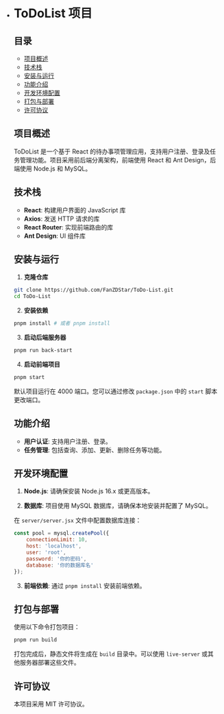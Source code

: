 - # ToDoList 项目
  
  ## 目录
  
  - [项目概述](#项目概述)
  - [技术栈](#技术栈)
  - [安装与运行](#安装与运行)
  - [功能介绍](#功能介绍)
  - [开发环境配置](#开发环境配置)
  - [打包与部署](#打包与部署)
  - [许可协议](#许可协议)
  
  ## 项目概述
  
  ToDoList 是一个基于 React 的待办事项管理应用，支持用户注册、登录及任务管理功能。项目采用前后端分离架构，前端使用 React 和 Ant Design，后端使用 Node.js 和 MySQL。
  
  ## 技术栈
  
  - **React**: 构建用户界面的 JavaScript 库
  - **Axios**: 发送 HTTP 请求的库
  - **React Router**: 实现前端路由的库
  - **Ant Design**: UI 组件库
  
  ## 安装与运行
  
  1. **克隆仓库**
  
  	```bash
  	git clone https://github.com/FanZDStar/ToDo-List.git
  	cd ToDo-List
  	```
  
  2. **安装依赖**
  
  	```bash
  	pnpm install # 或者 pnpm install
  	```
  
  3. **启动后端服务器**
  
  	```bash
  	pnpm run back-start
  	```
  
  4. **启动前端项目**
  
  	```bash
  	pnpm start
  	```
  
  	默认项目运行在 4000 端口。您可以通过修改 `package.json` 中的 `start` 脚本更改端口。
  
  ## 功能介绍
  
  - **用户认证**: 支持用户注册、登录。
  - **任务管理**: 包括查询、添加、更新、删除任务等功能。
  
  ## 开发环境配置
  
  1. **Node.js**: 请确保安装 Node.js 16.x 或更高版本。
  
  2. **数据库**: 项目使用 MySQL 数据库，请确保本地安装并配置了 MySQL。
  
  	在 `server/server.jsx` 文件中配置数据库连接：
  
  	```javascript
  	const pool = mysql.createPool({
  	    connectionLimit: 10,
  	    host: 'localhost',
  	    user: 'root',
  	    password: '你的密码',
  	    database: '你的数据库名'
  	});
  	```
  
  3. **前端依赖**: 通过 `pnpm install` 安装前端依赖。
  
  ## 打包与部署
  
  使用以下命令打包项目：
  
  ```bash
  pnpm run build
  ```
  
  打包完成后，静态文件将生成在 `build` 目录中。可以使用 `live-server` 或其他服务器部署这些文件。
  
  ## 许可协议
  
  本项目采用 MIT 许可协议。